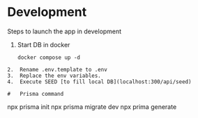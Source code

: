 # Development
Steps to launch the app in development

1.	Start DB in docker
	```
	docker compose up -d
```
2.	Rename .env.template to .env
3.	Replace the env variables.
4.	Execute SEED [to fill local DB](localhost:300/api/seed)

#	Prisma command
```
npx prisma init
npx prisma migrate dev
npx prima generate
```